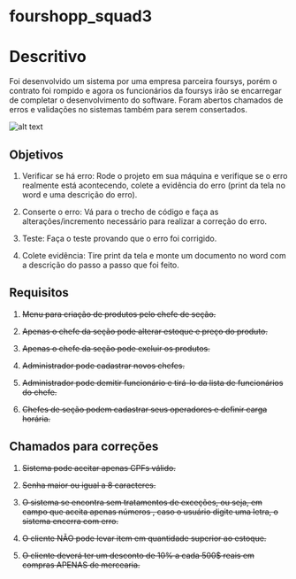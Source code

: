 # fourshopp_squad3

# Descritivo

Foi desenvolvido um sistema por uma empresa parceira foursys, porém o contrato foi rompido e agora os funcionários da foursys irão se encarregar de completar o desenvolvimento do software. Foram abertos chamados de erros e validações no sistemas também para serem consertados.

![alt text](https://github.com/urielcaire/learnmd/blob/master/imgs/solaire.gif "Praise the sun!")

## Objetivos

1. Verificar se há erro: Rode o projeto em sua máquina e verifique se o erro realmente está
acontecendo, colete a evidência do erro (print da tela no word e uma descrição do erro).

2. Conserte o erro: Vá para o trecho de código e faça as alterações/incremento necessário
para realizar a correção do erro.

3. Teste: Faça o teste provando que o erro foi corrigido.
 
4. Colete evidência: Tire print da tela e monte um documento no word com a descrição do
passo a passo que foi feito.

## Requisitos

1. ~~Menu para criação de produtos pelo chefe de seção.~~

2. ~~Apenas o chefe da seção pode alterar estoque e preço do produto.~~

3. ~~Apenas o chefe da seção pode excluir os produtos.~~

4. ~~Administrador pode cadastrar novos chefes.~~

5. ~~Administrador pode demitir funcionário e tirá-lo da lista de funcionários do chefe.~~

6. ~~Chefes de seção podem cadastrar seus operadores e definir carga horária.~~

## Chamados para correções

1. ~~Sistema pode aceitar apenas CPFs válido.~~

2. ~~Senha maior ou igual a 8 caracteres.~~

3. ~~O sistema se encontra sem tratamentos de exceções, ou seja, em campo que
aceita apenas números , caso o usuário digite uma letra, o sistema encerra com
erro.~~

4. ~~O cliente NÃO pode levar item em quantidade superior ao estoque.~~

5. ~~O cliente deverá ter um desconto de 10% a cada 500$ reais em compras
APENAS de mercearia.~~
